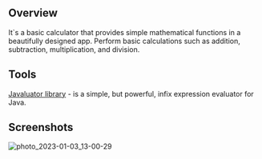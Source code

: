 ## Overview

It`s a basic calculator that provides simple mathematical functions in a beautifully designed app. Perform basic calculations
such as addition, subtraction, multiplication, and division.

## Tools
[Javaluator library](https://javaluator.sourceforge.net/en/home/) - is a simple, but powerful, infix expression evaluator for Java.


## Screenshots

![photo_2023-01-03_13-00-29](https://user-images.githubusercontent.com/67229936/210345158-69469011-14a7-4323-887e-4a467a64835d.jpg)
